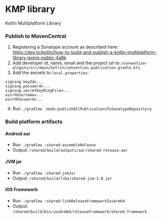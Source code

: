 # KMP library

Kotlin Multiplatform Library

### Publish to MavenCentral

1) Registering a Sonatype account as described here: 
   https://dev.to/kotlin/how-to-build-and-publish-a-kotlin-multiplatform-library-going-public-4a8k
2) Add developer id, name, email and the project url to
   `/convention-plugins/src/main/kotlin/convention.publication.gradle.kts`
3) Add the secrets to `local.properties`:

```
signing.keyId=...
signing.password=...
signing.secretKeyRingFile=...
ossrhUsername=...
ossrhPassword=...
```

4) Run `./gradlew :dodo:publishAllPublicationsToSonatypeRepository`

### Build platform artifacts

#### Android aar

- Run `./gradlew :shared:assembleRelease`
- Output: `/shared/build/outputs/aar/shared-release.aar`

#### JVM jar

- Run `./gradlew :shared:jvmJar`
- Output: `/shared/build/libs/shared-jvm-1.0.jar`

#### iOS Framework

- Run `./gradlew :shared:linkReleaseFrameworkIosArm64`
- Output: `/shared/build/bin/iosArm64/releaseFramework/shared.framework`
